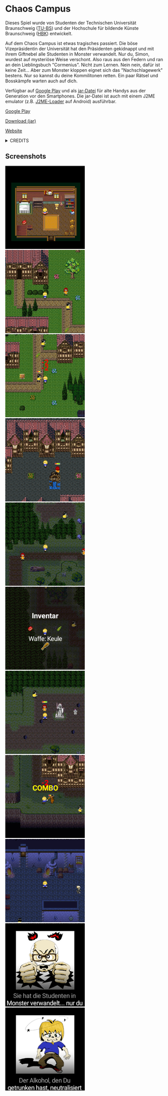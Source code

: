 # Chaos Campus

Dieses Spiel wurde von Studenten der Technischen Universität Braunschweig ([TU-BS](https://www.tu-braunschweig.de/)) und der Hochschule für bildende Künste Braunschweig ([HBK](https://www.hbk-bs.de/)) entwickelt.

Auf dem Chaos Campus ist etwas tragisches passiert. Die böse Vizepräsidentin der Universität hat den Präsidenten gekidnappt und mit ihrem Giftnebel alle Studenten in Monster verwandelt. Nur du, Simon, wurdest auf mysteriöse Weise verschont. Also raus aus den Federn und ran an dein Lieblingsbuch "Cormenius". Nicht zum Lernen. Nein nein, dafür ist keine Zeit... Aber zum Monster kloppen eignet sich das "Nachschlagewerk" bestens. Nur so kannst du deine Kommilitonen retten. Ein paar Rätsel und Bosskämpfe warten auch auf dich.

Verfügbar auf [Google Play](https://play.google.com/store/apps/details?id=com.deadlinegamedev.chaoscampus) und als [jar-Datei](https://woizischke.com/chaos-campus.jar) für alte Handys aus der Generation vor den Smartphones. Die jar-Datei ist auch mit einem J2ME emulator (z.B. [J2ME-Loader](https://play.google.com/store/apps/details?id=ru.playsoftware.j2meloader) auf Android) ausführbar.

[Google Play](https://play.google.com/store/apps/details?id=com.deadlinegamedev.chaoscampus)

[Download (jar)](https://woizischke.com/chaoscampus/chaos-campus.jar)

[Website](https://woizischke.com/chaoscampus/index.html)

<details>
  <summary>CREDITS</summary>
  <p>
    Chaos Campus<br>
    <br>
    SEP Thema: ./javy - Das Handygame<br>
    <br>
    Wer hat's gemacht?<br>
    <br>
    Handygame<br>
    -----------<br>
    "Player" - <a href="https://www.xing.com/profile/Martin_Fiebig6/cv">Martin Fiebig</a><br>
    "HBK <-> TU" - <a href="https://www.linkedin.com/in/bettina-g%C3%B6rtz-85a54ab0/">Bettina Görtz</a><br>
    Bertille Kemgang<br>
    Claudia Latta<br>
    "The Riddler" - <a href="https://www.tu-braunschweig.de/isf/team/lity">Sascha Lity</a><br>
    "BetaGirl" - <a href="https://www.facebook.com/inga.lowin">Inga Lowin</a><br>
    "Enemy #1" - <a href="https://www.linkedin.com/in/maltemauritz/">Malte Mauritz</a><br>
    Sandrine Mbelale<br>
    "GUI-GUY" - <a href="https://www.linkedin.com/in/jean-paul-tatou-0a74563a/">Jean Paul Tatou</a><br>
    "Cheffe" - <a href="https://www.linkedin.com/in/martin-wahnschaffe/">Martin Wahnschaffe</a><br>
    "Loading..." - <a href="https://woizischke.com/">Christian Woizischke</a><br>
    <br>
    Leveleditor<br>
    -------------<br>
    Alexandr Beresnev<br>
    "DocuMan" - <a href="https://www.xing.com/profile/Tobias_Lange70/cv">Tobias Lange</a><br>
    "Undo-Master" - <a href="https://www.linkedin.com/in/mrkslrnz/">Markus Lorenz</a><br>
    "Läuft" - <a href="https://www.xing.com/profile/Florian_Maetschke/cv">Florian Mätschke</a><br>
    "The Exporter" - Stefan Tobias<br>
    Richard Wolfer<br>
    <br>
    Betreuung<br>
    -----------<br>
    "Die Don" - <a href="https://www.xing.com/profile/Brigitte_Mathiak/cv">Brigitte Matthiak</a><br>
    "Weihnachtskinde" - <a href="https://www.linkedin.com/in/andreakeil/">Andrea Fricke (geb. Keil)</a><br>
    <br>
    HBK<br>
    -----<br>
    Lena Ermgassen<br>
    <a href="https://www.linkedin.com/in/petra-popescu/">Petra Popescu</a><br>
    <a href="https://www.linkedin.com/in/martin-hallmann-1192384a/">Martin Hallmann</a><br>
    <a href="https://www.juliachristians.de/julia">Julia Christians (geb. Henkel)</a><br>
    Yu Ning<br>
    <br>
    Story<br>
    ------<br>
    <a href="https://www.tu-braunschweig.de/isf/team/lity">Sascha Lity</a><br>
    <a href="https://www.xing.com/profile/Tobias_Lange70/cv">Tobias Lange</a><br>
    <br>
    Vielen Dank an alle Tester und weiteren Helfer!<br>
  </p>
</details>

Screenshots
---

<img src="screenshots/1.png" width="50%">
<img src="screenshots/2.png" width="50%">
<img src="screenshots/3.png" width="50%">
<img src="screenshots/4.png" width="50%">
<img src="screenshots/5.png" width="50%">
<img src="screenshots/6.png" width="50%">
<img src="screenshots/7.png" width="50%">
<img src="screenshots/8.png" width="50%">
<img src="screenshots/9.png" width="50%">
<img src="screenshots/10.png" width="50%">
<img src="screenshots/11.png" width="50%">
